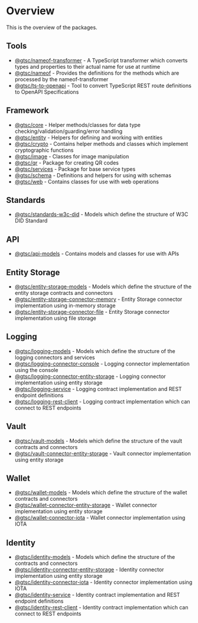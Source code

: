 # Overview

This is the overview of the packages.

## Tools

- [@gtsc/nameof-transformer](pkgs/tools/packages/nameof-transformer/overview) - A TypeScript transformer which converts types and properties to their actual name for use at runtime
- [@gtsc/nameof](pkgs/tools/packages/nameof/overview) - Provides the definitions for the methods which are processed by the nameof-transformer
- [@gtsc/ts-to-openapi](pkgs/tools/packages/ts-to-openapi/overview) - Tool to convert TypeScript REST route definitions to OpenAPI Specifications

## Framework

- [@gtsc/core](pkgs/framework/packages/core/overview) - Helper methods/classes for data type checking/validation/guarding/error handling
- [@gtsc/entity](pkgs/framework/packages/entity/overview) - Helpers for defining and working with entities
- [@gtsc/crypto](pkgs/framework/packages/crypto/overview) - Contains helper methods and classes which implement cryptographic functions
- [@gtsc/image](pkgs/framework/packages/image/overview) - Classes for image manipulation
- [@gtsc/qr](pkgs/framework/packages/qr/overview) - Package for creating QR codes
- [@gtsc/services](pkgs/framework/packages/services/overview) - Package for base service types
- [@gtsc/schema](pkgs/framework/packages/schema/overview) - Definitions and helpers for using with schemas
- [@gtsc/web](pkgs/framework/packages/web/overview) - Contains classes for use with web operations

## Standards

- [@gtsc/standards-w3c-did](pkgs/standards/packages/standards-w3c-did/overview) - Models which define the structure of W3C DID Standard

## API

- [@gtsc/api-models](pkgs/api/packages/api-models/overview) - Contains models and classes for use with APIs

## Entity Storage

- [@gtsc/entity-storage-models](pkgs/entity-storage/packages/entity-storage-models/overview) - Models which define the structure of the entity storage contracts and connectors
- [@gtsc/entity-storage-connector-memory](pkgs/entity-storage/packages/entity-storage-connector-memory/overview) - Entity Storage connector implementation using in-memory storage
- [@gtsc/entity-storage-connector-file](pkgs/entity-storage/packages/entity-storage-connector-file/overview) - Entity Storage connector implementation using file storage

## Logging

- [@gtsc/logging-models](pkgs/logging/packages/logging-models/overview) - Models which define the structure of the logging connectors and services
- [@gtsc/logging-connector-console](pkgs/logging/packages/logging-connector-console/overview) - Logging connector implementation using the console
- [@gtsc/logging-connector-entity-storage](pkgs/logging/packages/logging-connector-entity-storage/overview) - Logging connector implementation using entity storage
- [@gtsc/logging-service](pkgs/logging/packages/logging-service/overview) - Logging contract implementation and REST endpoint definitions
- [@gtsc/logging-rest-client](pkgs/logging/packages/logging-rest-client/overview) - Logging contract implementation which can connect to REST endpoints

## Vault

- [@gtsc/vault-models](pkgs/vault/packages/vault-models/overview) - Models which define the structure of the vault contracts and connectors
- [@gtsc/vault-connector-entity-storage](pkgs/vault/packages/vault-connector-entity-storage/overview) - Vault connector implementation using entity storage

## Wallet

- [@gtsc/wallet-models](pkgs/wallet/packages/wallet-models/overview) - Models which define the structure of the wallet contracts and connectors
- [@gtsc/wallet-connector-entity-storage](pkgs/wallet/packages/wallet-connector-entity-storage/overview) - Wallet connector implementation using entity storage
- [@gtsc/wallet-connector-iota](pkgs/wallet/packages/wallet-connector-iota/overview) - Wallet connector implementation using IOTA

## Identity

- [@gtsc/identity-models](pkgs/identity/packages/identity-models/overview) - Models which define the structure of the contracts and connectors
- [@gtsc/identity-connector-entity-storage](pkgs/identity/packages/identity-connector-entity-storage/overview) - Identity connector implementation using entity storage
- [@gtsc/identity-connector-iota](pkgs/identity/packages/identity-connector-iota/overview) - Identity connector implementation using IOTA
- [@gtsc/identity-service](pkgs/identity/packages/identity-service/overview) - Identity contract implementation and REST endpoint definitions
- [@gtsc/identity-rest-client](pkgs/identity/packages/identity-rest-client/overview) - Identity contract implementation which can connect to REST endpoints
